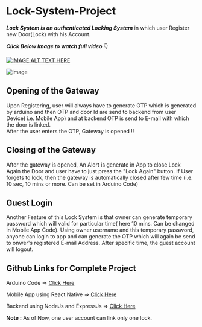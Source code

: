 # Lock-System-Project

***Lock System is an authenticated Locking System*** in which user Register new Door(Lock) with his Account. 


***Click Below Image to watch full video*** 👇

[![IMAGE ALT TEXT HERE](https://img.youtube.com/vi/2OTDB8BqDnU/0.jpg)](https://www.youtube.com/watch?v=2OTDB8BqDnU)


![image](https://user-images.githubusercontent.com/65588931/204241279-5c2b3bc4-5618-4f60-a98a-7d2f389063dd.png)


## Opening of the Gateway

Upon Registering, user will always have to generate OTP which is generated by arduino and then OTP and door Id are send to backend from user Device( i.e. Mobile App) and at backend OTP is send to E-mail with which the door is linked.  
After the user enters the OTP, Gateway is opened !! 

## Closing of the Gateway
After the gateway is opened, An Alert is generate in App to close Lock Again the Door and user have to just press the "Lock Again" button. If User forgets to lock, then the gateway is automatically closed after few time (i.e. 10 sec, 10 mins or more. Can be set in Arduino Code) 

## Guest Login
Another Feature of this Lock System is that owner can generate temporary password which will valid for particular time( here 10  mins. Can be changed in Mobile App Code). 
Using owner username and this temporary password, anyone can login to app and can generate the OTP which will again be send to onwer's registered E-mail Address. 
After specific time, the guest account will logout.

## Github Links for Complete Project


Arduino Code => [Click Here](https://github.com/harshagrawal30/Lock_System_Arduino_Code)

Mobile App using React Native => [Click Here](https://github.com/harshagrawal30/Lock_System_React_Native_App)

Backend using NodeJs and ExpressJs => [Click Here](https://github.com/harshagrawal30/Lock_System_Backend)



**Note :** As of Now, one user account can link only one lock.  
